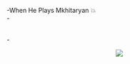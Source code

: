 -When He Plays Mkhitaryan :boom:	
-</p>	
-<p align="center"><img src="https://i.gyazo.com/7999fb31946b908eb35600482fe259e2.png"></p>
